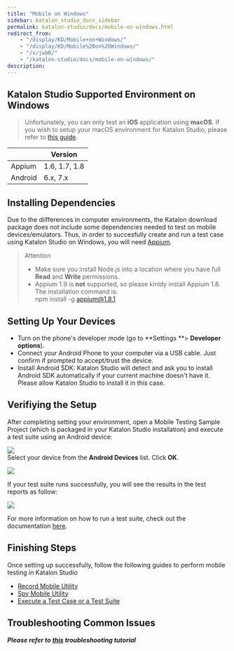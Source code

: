 ```yaml
---
title: "Mobile on Windows" 
sidebar: katalon_studio_docs_sidebar
permalink: katalon-studio/docs/mobile-on-windows.html 
redirect_from:
    - "/display/KD/Mobile+on+Windows/"
    - "/display/KD/Mobile%20on%20Windows/"
    - "/x/jwbR/"
    - "/katalon-studio/docs/mobile-on-windows/"
description: 
---
```

Katalon Studio Supported Environment on Windows
-----------------------------------------------

> Unfortunately, you can only test an **iOS** application using **macOS**. If you wish to setup your macOS environment for Katalon Studio, please refer to [this guide](/x/9AXR).

|   | Version |
| --- | --- |
| Appium | 1.6, 1.7, 1.8 |
| Android | 6.x, 7.x |

Installing Dependencies
-----------------------

Due to the diifferences in computer environments, the Katalon download package does not include some dependencies needed to test on mobile devices/emulators. Thus, in order to succesfully create and run a test case using Katalon Studio on Windows, you will need [Appium](http://appium.io/docs/en/about-appium/getting-started/#installing-appium).

> Attention
> 
> *   Make sure you install Node.js into a location where you have full **Read** and **Write** permissions.
> *   Appium 1.9 is **not** supported, so please kinldy install Appium 1.8. The installation command is:  
>     npm install -g appium@1.8.1

Setting Up Your Devices
-----------------------

*   Turn on the phone's developer mode (go to **Settings **> **Developer options**).
*   Connect your Android Phone to your computer via a USB cable. Just confirm if prompted to accept/trust the device.
*   Install Android SDK: Katalon Studio will detect and ask you to install Android SDK automatically if your current machine doesn't have it. Please allow Katalon Studio to install it in this case.

Verifiying the Setup
--------------------

After completing setting your environment, open a Mobile Testing Sample Project (which is packaged in your Katalon Studio installation) and execute a test suite using an Android device: 

![](../../images/katalon-studio/docs/mobile-on-windows/image2017-6-29-143A483A34.png)  
Select your device from the **Android Devices** list. Click **OK**. 

![](../../images/katalon-studio/docs/mobile-on-windows/image2018-1-26-183A393A1.png)

If your test suite runs successfully, you will see the results in the test reports as follow:

![](../../images/katalon-studio/docs/mobile-on-windows/image2018-6-15-173A473A28.png)

For more information on how to run a test suite, check out the documentation [here](/pages/viewpage.action?pageId=786668).

Finishing Steps
---------------

Once setting up successfully, follow the following guides to perform mobile testing in Katalon Studio

*   [Record Mobile Utility](/display/KD/Record+Mobile+Utility)
*   [Spy Mobile Utility](/display/KD/Spy+Mobile+Utility)
*   [Execute a Test Case or a Test Suite](/display/KD/Execute+a+Test+Case+or+a+Test+Suite)

Troubleshooting Common Issues
-----------------------------

_**Please refer to [this](/display/KD/Troubleshooting+automated+mobile+testing) troubleshooting tutorial**_